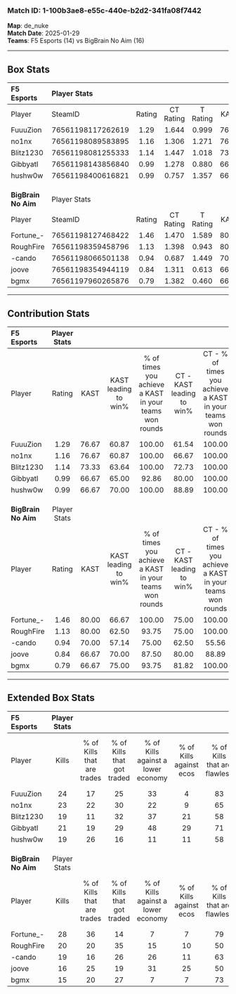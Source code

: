 ### Match ID: 1-100b3ae8-e55c-440e-b2d2-341fa08f7442  
**Map**: de_nuke  
**Match Date**: 2025-01-29  
**Teams**: F5 Esports (14) vs BigBrain No Aim (16)  

---  

## Box Stats  

| **F5 Esports**      | Player Stats      |        |           |          |       |      |       |         |        |      |     |
| :- | :- | :-: | :-: | :-: | :-: | :-: | :-: | :-: | :-: | :-: | :-: |
| Player              | SteamID           | Rating | CT Rating | T Rating | KAST  | ADR  | Kills | Assists | Deaths | K/D  | HS% |
| FuuuZion            | 76561198117262619 |  1.29  |   1.644   |  0.999   | 76.67 | 88.8 |  24   |    8    |   19   | 1.26 | 45  |
| no1nx               | 76561198089583895 |  1.16  |   1.306   |  1.271   | 76.67 | 74.1 |  23   |    5    |   21   | 1.10 | 43  |
| Blitz1230           | 76561198081255333 |  1.14  |   1.447   |  1.018   | 73.33 | 87.3 |  19   |   12    |   18   | 1.06 | 42  |
| Gibbyatl            | 76561198143856840 |  0.99  |   1.278   |  0.880   | 66.67 | 61.5 |  21   |    4    |   21   | 1.00 | 61  |
| hushw0w             | 76561198400616821 |  0.99  |   0.757   |  1.357   | 66.67 | 67.9 |  19   |    3    |   19   | 1.00 | 63  |
|                     |                   |        |           |          |       |      |       |         |        |      |     |
|                     |                   |        |           |          |       |      |       |         |        |      |     |
|                     |                   |        |           |          |       |      |       |         |        |      |     |
| **BigBrain No Aim** | Player Stats      |        |           |          |       |      |       |         |        |      |     |
| Player              | SteamID           | Rating | CT Rating | T Rating | KAST  | ADR  | Kills | Assists | Deaths | K/D  | HS% |
| Fortune_-           | 76561198127468422 |  1.46  |   1.470   |  1.589   | 80.00 | 89.1 |  28   |    7    |   17   | 1.65 | 42  |
| RoughFire           | 76561198359458796 |  1.13  |   1.398   |  0.943   | 80.00 | 73.0 |  20   |   10    |   20   | 1.00 | 45  |
| -cando              | 76561198066501138 |  0.94  |   0.687   |  1.449   | 70.00 | 66.1 |  19   |    5    |   23   | 0.83 | 47  |
| joove               | 76561198354944119 |  0.84  |   1.311   |  0.613   | 66.67 | 57.8 |  16   |    5    |   21   | 0.76 | 62  |
| bgmx                | 76561197960265876 |  0.79  |   1.382   |  0.460   | 66.67 | 68.0 |  15   |   12    |   25   | 0.60 | 46  |
---  

## Contribution Stats  

| **F5 Esports**      | Player Stats |       |                      |                                                        |                           |                                                             |                          |                                                            |
| :- | :-: | :-: | :-: | :-: | :-: | :-: | :-: | :-: |
| Player              |    Rating    | KAST  | KAST leading to win% | % of times you achieve a KAST in your teams won rounds | CT - KAST leading to win% | CT - % of times you achieve a KAST in your teams won rounds | T - KAST leading to win% | T - % of times you achieve a KAST in your teams won rounds |
| FuuuZion            |     1.29     | 76.67 |        60.87         |                         100.00                         |           61.54           |                           100.00                            |          60.00           |                           100.00                           |
| no1nx               |     1.16     | 76.67 |        60.87         |                         100.00                         |           66.67           |                           100.00                            |          54.55           |                           100.00                           |
| Blitz1230           |     1.14     | 73.33 |        63.64         |                         100.00                         |           72.73           |                           100.00                            |          54.55           |                           100.00                           |
| Gibbyatl            |     0.99     | 66.67 |        65.00         |                         92.86                          |           80.00           |                           100.00                            |          50.00           |                           83.33                            |
| hushw0w             |     0.99     | 66.67 |        70.00         |                         100.00                         |           88.89           |                           100.00                            |          54.55           |                           100.00                           |
|                     |              |       |                      |                                                        |                           |                                                             |                          |                                                            |
|                     |              |       |                      |                                                        |                           |                                                             |                          |                                                            |
|                     |              |       |                      |                                                        |                           |                                                             |                          |                                                            |
| **BigBrain No Aim** | Player Stats |       |                      |                                                        |                           |                                                             |                          |                                                            |
| Player              |    Rating    | KAST  | KAST leading to win% | % of times you achieve a KAST in your teams won rounds | CT - KAST leading to win% | CT - % of times you achieve a KAST in your teams won rounds | T - KAST leading to win% | T - % of times you achieve a KAST in your teams won rounds |
| Fortune_-           |     1.46     | 80.00 |        66.67         |                         100.00                         |           75.00           |                           100.00                            |          58.33           |                           100.00                           |
| RoughFire           |     1.13     | 80.00 |        62.50         |                         93.75                          |           75.00           |                           100.00                            |          50.00           |                           85.71                            |
| -cando              |     0.94     | 70.00 |        57.14         |                         75.00                          |           62.50           |                            55.56                            |          53.85           |                           100.00                           |
| joove               |     0.84     | 66.67 |        70.00         |                         87.50                          |           80.00           |                            88.89                            |          60.00           |                           85.71                            |
| bgmx                |     0.79     | 66.67 |        75.00         |                         93.75                          |           81.82           |                           100.00                            |          66.67           |                           85.71                            |
---  

## Extended Box Stats  

| **F5 Esports**      | Player Stats |                            |                            |                                    |                         |                              |                                 |        |                             |                                     |                          |                               |                            |
| :- | :-: | :-: | :-: | :-: | :-: | :-: | :-: | :-: | :-: | :-: | :-: | :-: | :-: |
| Player              |    Kills     | % of Kills that are trades | % of Kills that got traded | % of Kills against a lower economy | % of Kills against ecos | % of Kills that are flawless | % of Kills that are close duels | Deaths | % of Deaths that get traded | % of Deaths against a lower economy | % of Deaths against ecos | % of Deaths that are flawless | % of Deaths that are close |
| FuuuZion            |      24      |             17             |             25             |                 33                 |            4            |              83              |                4                |   19   |             11              |                 16                  |            0             |              63               |             5              |
| no1nx               |      23      |             22             |             30             |                 22                 |            9            |              65              |                4                |   21   |             33              |                 14                  |            0             |              62               |             5              |
| Blitz1230           |      19      |             11             |             32             |                 37                 |           21            |              58              |                5                |   18   |             28              |                 17                  |            6             |              44               |             11             |
| Gibbyatl            |      21      |             19             |             29             |                 48                 |           29            |              71              |               10                |   21   |             24              |                 14                  |            10            |              81               |             5              |
| hushw0w             |      19      |             26             |             16             |                 11                 |           11            |              58              |                5                |   19   |             21              |                 11                  |            0             |              68               |             0              |
|                     |              |                            |                            |                                    |                         |                              |                                 |        |                             |                                     |                          |                               |                            |
|                     |              |                            |                            |                                    |                         |                              |                                 |        |                             |                                     |                          |                               |                            |
|                     |              |                            |                            |                                    |                         |                              |                                 |        |                             |                                     |                          |                               |                            |
| **BigBrain No Aim** | Player Stats |                            |                            |                                    |                         |                              |                                 |        |                             |                                     |                          |                               |                            |
| Player              |    Kills     | % of Kills that are trades | % of Kills that got traded | % of Kills against a lower economy | % of Kills against ecos | % of Kills that are flawless | % of Kills that are close duels | Deaths | % of Deaths that get traded | % of Deaths against a lower economy | % of Deaths against ecos | % of Deaths that are flawless | % of Deaths that are close |
| Fortune_-           |      28      |             36             |             14             |                 7                  |            7            |              79              |                0                |   17   |             24              |                  6                  |            6             |              88               |             0              |
| RoughFire           |      20      |             20             |             35             |                 15                 |           10            |              50              |                5                |   20   |             15              |                 15                  |            5             |              80               |             10             |
| -cando              |      19      |             16             |             26             |                 26                 |           11            |              63              |                5                |   23   |             30              |                  4                  |            4             |              48               |             4              |
| joove               |      16      |             25             |             19             |                 31                 |           25            |              50              |               13                |   21   |             33              |                 10                  |            10            |              71               |             0              |
| bgmx                |      15      |             20             |             27             |                 7                  |            7            |              73              |                7                |   25   |             28              |                  8                  |            8             |              64               |             12             |
